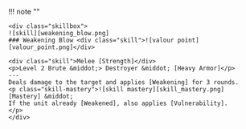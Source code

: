 !!! note ""

    <div class="skillbox">
    ![skill][weakening_blow.png]
    ### Weakening Blow <div class="skill">![valour point][valour_point.png]</div>

    <div class="skill">Melee [Strength]</div>
    <p>Level 2 Brute &middot;> Destroyer &middot; [Heavy Armor]</p>
    ---
    Deals damage to the target and applies [Weakening] for 3 rounds. 
    <p class="skill-mastery">![skill mastery][skill_mastery.png]  [Mastery] &middot; 
    If the unit already [Weakened], also applies [Vulnerability].
    </p>
    </div>
